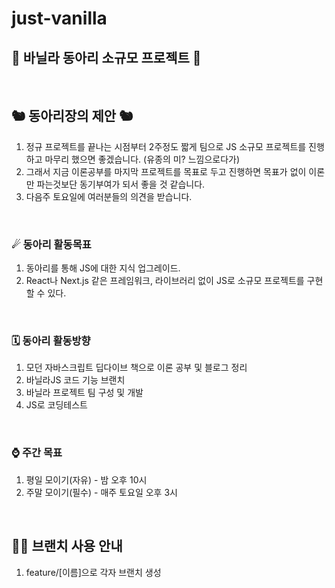 
# just-vanilla

## 🍦 바닐라 동아리 소규모 프로젝트 🍦
<br/>

##  🐿  동아리장의 제안 🐿  
1. 정규 프로젝트를 끝나는 시점부터 2주정도 짧게 팀으로 JS 소규모 프로젝트를 진행하고 마무리 했으면 좋겠습니다. (유종의 미? 느낌으로다가)
2. 그래서 지금 이론공부를 마지막 프로젝트를 목표로 두고 진행하면 목표가 없이 이론만 파는것보단 동기부여가 되서 좋을 것 같습니다.
3. 다음주 토요일에 여러분들의 의견을 받습니다.

<br/>
   
### ☄ 동아리 활동목표
1. 동아리를 통해 JS에 대한 지식 업그레이드.
2. React나 Next.js 같은 프레임워크, 라이브러리 없이 JS로 소규모 프로젝트를 구현할 수 있다.

<br/>

### 🗓 동아리 활동방향
1. 모던 자바스크립트 딥다이브 책으로 이론 공부 및 블로그 정리
2. 바닐라JS 코드 기능 브랜치
3. 바닐라 프로젝트 팀 구성 및 개발
4. JS로 코딩테스트

<br/>

### ⌚️ 주간 목표
1. 평일 모이기(자유) - 밤 오후 10시
2. 주말 모이기(필수) - 매주 토요일 오후 3시

<br/>

## 🧚‍♀️ 브랜치 사용 안내
1. feature/[이름]으로 각자 브랜치 생성
